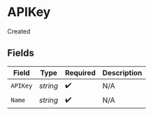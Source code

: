 # APIKey

Created


## Fields

| Field              | Type               | Required           | Description        |
| ------------------ | ------------------ | ------------------ | ------------------ |
| `APIKey`           | *string*           | :heavy_check_mark: | N/A                |
| `Name`             | *string*           | :heavy_check_mark: | N/A                |